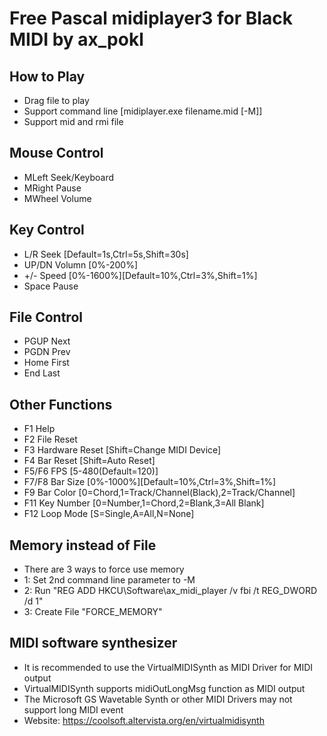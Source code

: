 Free Pascal midiplayer3 for Black MIDI by ax_pokl
=============

How to Play
-------------
* Drag file to play
* Support command line	[midiplayer.exe filename.mid [-M]]
* Support mid and rmi file

Mouse Control
-------------
* MLeft	Seek/Keyboard
* MRight	Pause
* MWheel	Volume

Key Control
-------------
* L/R	Seek	[Default=1s,Ctrl=5s,Shift=30s]
* UP/DN	Volumn	[0%-200%]
* +/-	Speed	[0%-1600%][Default=10%,Ctrl=3%,Shift=1%]
* Space	Pause

File Control
-------------
* PGUP	Next
* PGDN	Prev
* Home	First
* End	Last

Other Functions
-------------
* F1	Help
* F2	File Reset
* F3	Hardware Reset [Shift=Change MIDI Device]
* F4	Bar Reset [Shift=Auto Reset]
* F5/F6	FPS [5-480(Default=120)]
* F7/F8	Bar Size	[0%-1000%][Default=10%,Ctrl=3%,Shift=1%]
* F9	Bar Color	[0=Chord,1=Track/Channel(Black),2=Track/Channel]
* F11	Key Number	[0=Number,1=Chord,2=Blank,3=All Blank]
* F12	Loop Mode [S=Single,A=All,N=None]

Memory instead of File
-------------
* There are 3 ways to force use memory
* 1: Set 2nd command line parameter to -M
* 2: Run "REG ADD HKCU\Software\ax_midi_player /v fbi /t REG_DWORD /d 1"
* 3: Create File "FORCE_MEMORY"

MIDI software synthesizer
-------------
* It is recommended to use the VirtualMIDISynth as MIDI Driver for MIDI output
* VirtualMIDISynth supports midiOutLongMsg function as MIDI output
* The Microsoft GS Wavetable Synth or other MIDI Drivers may not support long MIDI event
* Website: https://coolsoft.altervista.org/en/virtualmidisynth